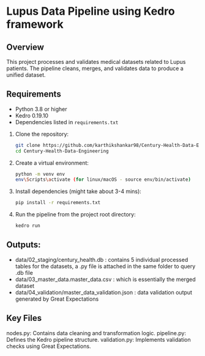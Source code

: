 # Lupus Data Pipeline using Kedro framework

## Overview
This project processes and validates medical datasets related to Lupus patients. The pipeline cleans, merges, and validates data to produce a unified dataset.

## Requirements
- Python 3.8 or higher
- Kedro 0.19.10
- Dependencies listed in `requirements.txt`

1. Clone the repository:
   ```bash
   git clone https://github.com/karthikshankar98/Century-Health-Data-Engineering.git
   cd Century-Health-Data-Engineering

2. Create a virtual environment:
   ```bash
   python -m venv env
   env\Scripts\activate (for linux/macOS - source env/bin/activate)

3. Install dependencies (might take about 3-4 mins):
   ```bash
   pip install -r requirements.txt

4. Run the pipeline from the project root directory:
   ```bash
   kedro run

## Outputs:
- data/02_staging/century_health.db : contains 5 individual processed tables for the datasets, a .py file is attached in the same folder to query .db file
- data/03_master_data.master_data.csv : which is essentially the merged dataset
- data/04_validation/master_data_validation.json : data validation output generated by Great Expectations

## Key Files
nodes.py: Contains data cleaning and transformation logic.
pipeline.py: Defines the Kedro pipeline structure.
validation.py: Implements validation checks using Great Expectations.

